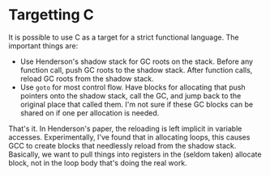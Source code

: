 # Targetting C

It is possible to use C as a target for a strict functional language.
The important things are:

* Use Henderson's shadow stack for GC roots on the stack. Before any
  function call, push GC roots to the shadow stack. After function calls,
  reload GC roots from the shadow stack.
* Use `goto` for most control flow. Have blocks for allocating that
  push pointers onto the shadow stack, call the GC, and jump back
  to the original place that called them. I'm not sure if these
  GC blocks can be shared on if one per allocation is needed.

That's it. In Henderson's paper, the reloading is left implicit in variable
accesses. Experimentally, I've found that in allocating loops, this causes
GCC to create blocks that needlessly reload from the shadow stack. Basically,
we want to pull things into registers in the (seldom taken) allocate block,
not in the loop body that's doing the real work.
